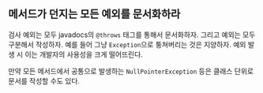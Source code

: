 ## 메서드가 던지는 모든 예외를 문서화하라  

검사 예외는 모두 javadocs의 ```@throws``` 태그를 통해서 문서화하자. 
그리고 예외는 모두 구분해서 작성하자. 
예를 들어 그냥 ```Exception```으로 퉁쳐버리는 것은 지양하자. 
예외 발생 시 이는 개발자의 사용성을 크게 떨어뜨린다. 

만약 모든 메서드에서 공통으로 발생하는 ```NullPointerException``` 등은 클래스 단위로 문서를 작성할 수도 있다.